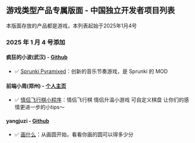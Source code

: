 ## 游戏类型产品专属版面 - 中国独立开发者项目列表

本版面存放的产品都是游戏，本列表起始于2025年1月4号


### 2025 年 1 月 4 号添加
#### 疯狂的小波(武汉) - [Github](https://github.com/MuYiBo)
* :white_check_mark: [Sprunki Pyramixed](https://sprunkipyramixed.net/)：创新的音乐节奏游戏，是 Sprunki 的 MOD

#### 前端小周(郑州) -  [个人主页](https://www.inav.site/)
* :white_check_mark: [情侣飞行棋小程序](https://www.inav.site/static/mp/chess.png)：情侣飞行棋 情侣升温小游戏 可自定义棋盘 让你们的感情更进一步的小tips～

#### yangjuzi - [Github](https://github.com/yangjuzi)
* :white_check_mark: [画什么](https://whattodraw.art)：从画圆开始，看看你画的圆可以得多少分
